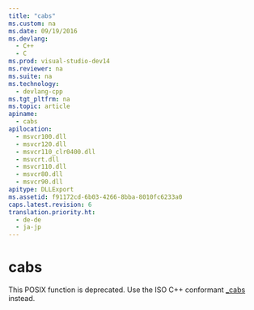```yaml
---
title: "cabs"
ms.custom: na
ms.date: 09/19/2016
ms.devlang: 
  - C++
  - C
ms.prod: visual-studio-dev14
ms.reviewer: na
ms.suite: na
ms.technology: 
  - devlang-cpp
ms.tgt_pltfrm: na
ms.topic: article
apiname: 
  - cabs
apilocation: 
  - msvcr100.dll
  - msvcr120.dll
  - msvcr110_clr0400.dll
  - msvcrt.dll
  - msvcr110.dll
  - msvcr80.dll
  - msvcr90.dll
apitype: DLLExport
ms.assetid: f91172cd-6b03-4266-8bba-8010fc6233a0
caps.latest.revision: 6
translation.priority.ht: 
  - de-de
  - ja-jp
---
```

# cabs
This POSIX function is deprecated. Use the ISO C++ conformant [_cabs](../vs140/_cabs.md) instead.